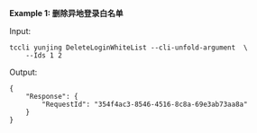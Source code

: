 **Example 1: 删除异地登录白名单**



Input: 

```
tccli yunjing DeleteLoginWhiteList --cli-unfold-argument  \
    --Ids 1 2
```

Output: 
```
{
    "Response": {
        "RequestId": "354f4ac3-8546-4516-8c8a-69e3ab73aa8a"
    }
}
```


